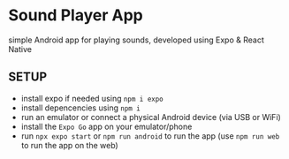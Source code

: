 # Sound Player App
simple Android app for playing sounds, developed using Expo & React Native

## SETUP

- install expo if needed using `npm i expo`
- install depencencies using `npm i`
- run an emulator or connect a physical Android device (via USB or WiFi)
- install the `Expo Go` app on your emulator/phone
- run `npx expo start` or `npm run android` to run the app (use `npm run web` to run the app on the web)
